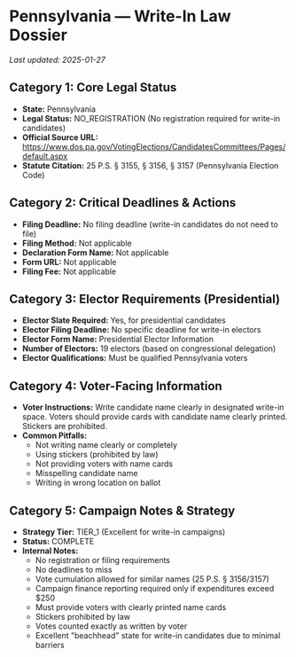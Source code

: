 # Pennsylvania — Write-In Law Dossier

_Last updated: 2025-01-27_

## Category 1: Core Legal Status
- **State:** Pennsylvania
- **Legal Status:** NO_REGISTRATION (No registration required for write-in candidates)
- **Official Source URL:** https://www.dos.pa.gov/VotingElections/CandidatesCommittees/Pages/default.aspx
- **Statute Citation:** 25 P.S. § 3155, § 3156, § 3157 (Pennsylvania Election Code)

## Category 2: Critical Deadlines & Actions
- **Filing Deadline:** No filing deadline (write-in candidates do not need to file)
- **Filing Method:** Not applicable
- **Declaration Form Name:** Not applicable
- **Form URL:** Not applicable
- **Filing Fee:** Not applicable

## Category 3: Elector Requirements (Presidential)
- **Elector Slate Required:** Yes, for presidential candidates
- **Elector Filing Deadline:** No specific deadline for write-in electors
- **Elector Form Name:** Presidential Elector Information
- **Number of Electors:** 19 electors (based on congressional delegation)
- **Elector Qualifications:** Must be qualified Pennsylvania voters

## Category 4: Voter-Facing Information
- **Voter Instructions:** Write candidate name clearly in designated write-in space. Voters should provide cards with candidate name clearly printed. Stickers are prohibited.
- **Common Pitfalls:** 
  - Not writing name clearly or completely
  - Using stickers (prohibited by law)
  - Not providing voters with name cards
  - Misspelling candidate name
  - Writing in wrong location on ballot

## Category 5: Campaign Notes & Strategy
- **Strategy Tier:** TIER_1 (Excellent for write-in campaigns)
- **Status:** COMPLETE
- **Internal Notes:** 
  - No registration or filing requirements
  - No deadlines to miss
  - Vote cumulation allowed for similar names (25 P.S. § 3156/3157)
  - Campaign finance reporting required only if expenditures exceed $250
  - Must provide voters with clearly printed name cards
  - Stickers prohibited by law
  - Votes counted exactly as written by voter
  - Excellent "beachhead" state for write-in candidates due to minimal barriers
